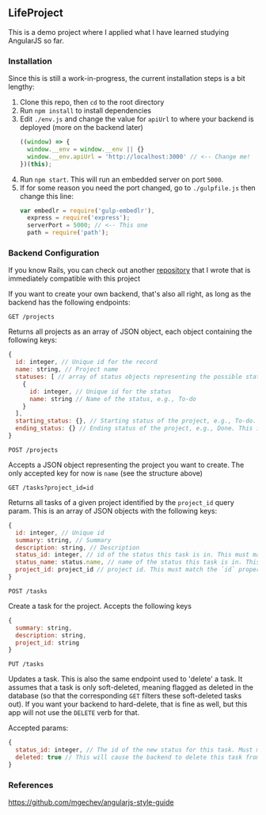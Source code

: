## LifeProject
This is a demo project where I applied what I have learned studying AngularJS so far.

### Installation
Since this is still a work-in-progress, the current installation steps is a bit lengthy:

1. Clone this repo, then `cd` to the root directory
2. Run `npm install` to install dependencies
3. Edit `./env.js` and change the value for `apiUrl` to where your backend is deployed (more on the backend later)
    ```javascript
    ((window) => {
      window.__env = window.__env || {}
      window.__env.apiUrl = 'http://localhost:3000' // <-- Change me!
    })(this);
    ```
4. Run `npm start`. This will run an embedded server on port `5000`.
5. If for some reason you need the port changed, go to `./gulpfile.js` then change this line:
    ```javascript
    var embedlr = require('gulp-embedlr'),
      express = require('express');
      serverPort = 5000; // <-- This one
      path = require('path');
    ```
    
### Backend Configuration

If you know Rails, you can check out another [repository](https://github.com/amielperez/lifeproject-api) that I wrote that is immediately compatible with this project

If you want to create your own backend, that's also all right, as long as the backend has the following endpoints:

```
GET /projects
```
Returns all projects as an array of JSON object, each object containing the following keys:
```javascript
{
  id: integer, // Unique id for the record
  name: string, // Project name
  statuses: [ // array of status objects representing the possible statuses in the project, e.g, To-do, In Progress, Done
    {
      id: integer, // Unique id for the status
      name: string // Name of the status, e.g., To-do
    }
  ],
  starting_status: {}, // Starting status of the project, e.g., To-do. This is a status object similar to the above.
  ending_status: {} // Ending status of the project, e.g., Done. This is a status object similar to the above.
}
```

```
POST /projects
```

Accepts a JSON object representing the project you want to create. The only accepted key for now is `name` (see the structure above)

```
GET /tasks?project_id=id
```

Returns all tasks of a given project identified by the `project_id` query param. This is an array of JSON objects with the following keys:

```javascript
{
  id: integer, // Unique id
  summary: string, // Summary
  description: string, // Description
  status_id: integer, // id of the status this task is in. This must match the `statuses` property of the project (see above)
  status_name: status.name, // name of the status this task is in. This must match the `statuses` property of the project (see above)
  project_id: project_id // project id. This must match the `id` property of the project this task belongs to
}
```

```
POST /tasks
```

Create a task for the project. Accepts the following keys

```javascript
{
  summary: string,
  description: string,
  project_id: string
}
```

```
PUT /tasks
```
Updates a task. This is also the same endpoint used to 'delete' a task. It assumes that a task is only soft-deleted, meaning flagged as deleted in the database (so that the corresponding `GET` filters these soft-deleted tasks out). If you want your backend to hard-delete, that is fine as well, but this app will not use the `DELETE` verb for that.

Accepted params:

```javascript
{
  status_id: integer, // The id of the new status for this task. Must match the statuses in the project.
  deleted: true // This will cause the backend to delete this task from the project.
}
```

### References
https://github.com/mgechev/angularjs-style-guide
